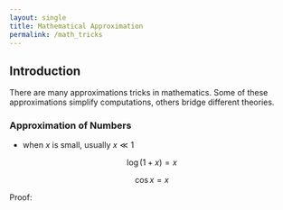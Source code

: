 ```yaml
---
layout: single
title: Mathematical Approximation
permalink: /math_tricks
---
```


## Introduction 

There are many approximations tricks in mathematics. Some of these approximations simplify computations, others bridge different theories. 

### Approximation of Numbers

- when $x$ is small, usually $x \ll 1$ 

$$\log(1 + x) = x$$

$$\cos x = x$$

<div class="proof">
Proof: 
</div>

